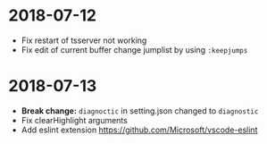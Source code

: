 # 2018-07-12

* Fix restart of tsserver not working
* Fix edit of current buffer change jumplist by using `:keepjumps`

# 2018-07-13

* **Break change:** `diagnoctic` in setting.json changed to `diagnostic`
* Fix clearHighlight arguments
* Add eslint extension https://github.com/Microsoft/vscode-eslint
